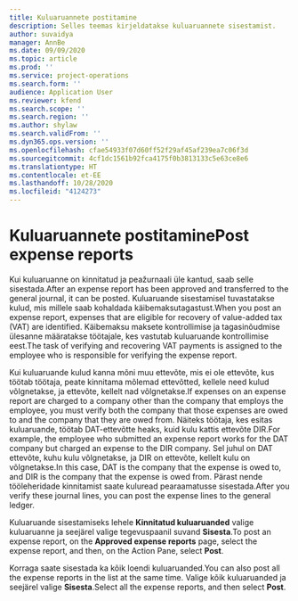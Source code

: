 ```yaml
---
title: Kuluaruannete postitamine
description: Selles teemas kirjeldatakse kuluaruannete sisestamist.
author: suvaidya
manager: AnnBe
ms.date: 09/09/2020
ms.topic: article
ms.prod: ''
ms.service: project-operations
ms.search.form: ''
audience: Application User
ms.reviewer: kfend
ms.search.scope: ''
ms.search.region: ''
ms.author: shylaw
ms.search.validFrom: ''
ms.dyn365.ops.version: ''
ms.openlocfilehash: cfae54933f07d60ff52f29af45af239ea7c06f3d
ms.sourcegitcommit: 4cf1dc1561b92fca4175f0b3813133c5e63ce8e6
ms.translationtype: HT
ms.contentlocale: et-EE
ms.lasthandoff: 10/28/2020
ms.locfileid: "4124273"
---
```

# <a name="post-expense-reports"></a><span data-ttu-id="7dc18-103">Kuluaruannete postitamine</span><span class="sxs-lookup"><span data-stu-id="7dc18-103">Post expense reports</span></span>

<span data-ttu-id="7dc18-104">Kui kuluaruanne on kinnitatud ja peažurnaali üle kantud, saab selle sisestada.</span><span class="sxs-lookup"><span data-stu-id="7dc18-104">After an expense report has been approved and transferred to the general journal, it can be posted.</span></span> <span data-ttu-id="7dc18-105">Kuluaruande sisestamisel tuvastatakse kulud, mis millele saab kohaldada käibemaksutagastust.</span><span class="sxs-lookup"><span data-stu-id="7dc18-105">When you post an expense report, expenses that are eligible for recovery of value-added tax (VAT) are identified.</span></span> <span data-ttu-id="7dc18-106">Käibemaksu maksete kontrollimise ja tagasinõudmise ülesanne määratakse töötajale, kes vastutab kuluaruande kontrollimise eest.</span><span class="sxs-lookup"><span data-stu-id="7dc18-106">The task of verifying and recovering VAT payments is assigned to the employee who is responsible for verifying the expense report.</span></span>

<span data-ttu-id="7dc18-107">Kui kuluaruande kulud kanna mõni muu ettevõte, mis ei ole ettevõte, kus töötab töötaja, peate kinnitama mõlemad ettevõtted, kellele need kulud võlgnetakse, ja ettevõte, kellelt nad võlgnetakse.</span><span class="sxs-lookup"><span data-stu-id="7dc18-107">If expenses on an expense report are charged to a company other than the company that employs the employee, you must verify both the company that those expenses are owed to and the company that they are owed from.</span></span> <span data-ttu-id="7dc18-108">Näiteks töötaja, kes esitas kuluaruande, töötab DAT-ettevõtte heaks, kuid kulu kattis ettevõte DIR.</span><span class="sxs-lookup"><span data-stu-id="7dc18-108">For example, the employee who submitted an expense report works for the DAT company but charged an expense to the DIR company.</span></span> <span data-ttu-id="7dc18-109">Sel juhul on DAT ettevõte, kuhu kulu võlgnetakse, ja DIR on ettevõte, kellelt kulu on võlgnetakse.</span><span class="sxs-lookup"><span data-stu-id="7dc18-109">In this case, DAT is the company that the expense is owed to, and DIR is the company that the expense is owed from.</span></span> <span data-ttu-id="7dc18-110">Pärast nende tööleheridade kinnitamist saate kuluread pearaamatusse sisestada.</span><span class="sxs-lookup"><span data-stu-id="7dc18-110">After you verify these journal lines, you can post the expense lines to the general ledger.</span></span>

<span data-ttu-id="7dc18-111">Kuluaruande sisestamiseks lehele **Kinnitatud kuluaruanded** valige kuluaruanne ja seejärel valige tegevuspaanil suvand **Sisesta**.</span><span class="sxs-lookup"><span data-stu-id="7dc18-111">To post an expense report, on the **Approved expense reports** page, select the expense report, and then, on the Action Pane, select **Post**.</span></span>

<span data-ttu-id="7dc18-112">Korraga saate sisestada ka kõik loendi kuluaruanded.</span><span class="sxs-lookup"><span data-stu-id="7dc18-112">You can also post all the expense reports in the list at the same time.</span></span> <span data-ttu-id="7dc18-113">Valige kõik kuluaruanded ja seejärel valige **Sisesta**.</span><span class="sxs-lookup"><span data-stu-id="7dc18-113">Select all the expense reports, and then select **Post**.</span></span>
